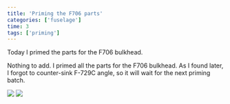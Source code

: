 ```yaml
---
title: 'Priming the F706 parts'
categories: ['fuselage']
time: 3
tags: ['priming']
---
```


Today I primed the parts for the F706 bulkhead.

<!-- more -->

Nothing to add. I primed all the parts for the F706 bulkhead. As I found later, I forgot to counter-sink F-729C angle, so it will wait for the next priming batch.

![](0-primed-parts.jpeg)
![](1-more-primed-parts.jpeg)
